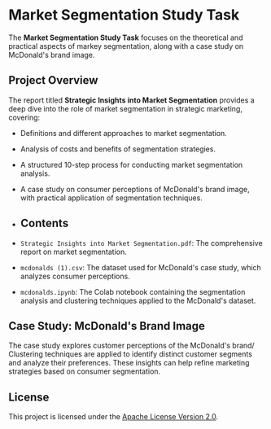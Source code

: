 # Market Segmentation Study Task
The **Market Segmentation Study Task** focuses on the theoretical and practical aspects of markey segmentation, along with a case study on McDonald's brand image.

## Project Overview
The report titled **Strategic Insights into Market Segmentation** provides a deep dive into the role of market segmentation in strategic marketing, covering:
- Definitions and different approaches to market segmentation.
- Analysis of costs and benefits of segmentation strategies.
- A structured 10-step process for conducting market segmentation analysis.
- A case study on consumer perceptions of McDonald's brand image, with practical application of segmentation techniques.

- ## Contents
- `Strategic Insights into Market Segmentation.pdf`: The comprehensive report on market segmentation.
- `mcdonalds (1).csv`: The dataset used for McDonald's case study, which analyzes consumer perceptions.
- `mcdonalds.ipynb`:  The Colab notebook containing the segmentation analysis and clustering techniques applied to the McDonald's dataset.

## Case Study: McDonald's Brand Image
The case study explores customer perceptions of the McDonald's brand/ Clustering techniques are applied to identify distinct customer segments and analyze their preferences. These insights can help refine marketing strategies based on consumer segmentation.

## License
This project is licensed under the [Apache License Version 2.0](../LICENSE).
